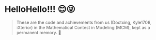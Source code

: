 # HelloHello!!! 😊😜

> These are the code and achievements from us (Doctxing, Kyle1708, iXterior) in the Mathematical Contest in Modeling (MCM), kept as a permanent memory. 🙈

